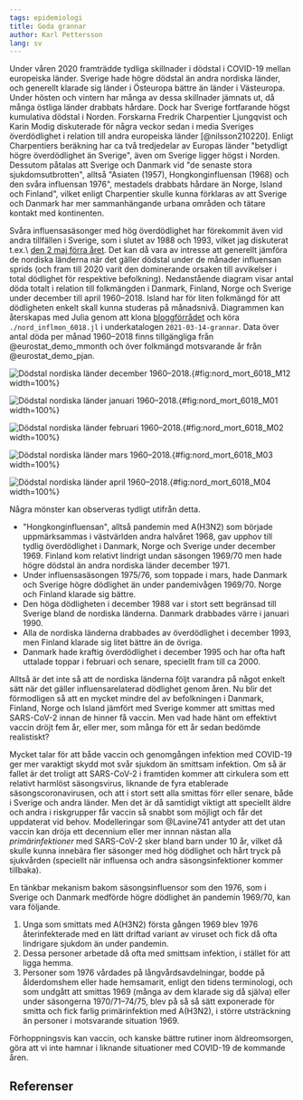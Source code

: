 ```yaml
---
tags: epidemiologi
title: Goda grannar
author: Karl Pettersson
lang: sv
---
```


Under våren 2020 framträdde tydliga skillnader i dödstal i COVID-19
mellan europeiska länder. Sverige hade högre dödstal än andra nordiska
länder, och generellt klarade sig länder i Östeuropa bättre än länder
i Västeuropa. Under hösten och vintern har många av dessa skillnader
jämnats ut, då många östliga länder drabbats hårdare. Dock har Sverige
fortfarande högst kumulativa dödstal i Norden. Forskarna Fredrik
Charpentier Ljungqvist och Karin Modig diskuterade för några veckor
sedan i media Sveriges överdödlighet i relation till andra europeiska
länder [@nilsson210220]. Enligt Charpentiers beräkning har ca två
tredjedelar av Europas länder "betydligt högre överdödlighet än
Sverige", även om Sverige ligger högst i Norden. Dessutom påtalas att
Sverige och Danmark vid "de senaste stora sjukdomsutbrotten", alltså
"Asiaten (1957), Hongkonginfluensan (1968) och den svåra influensan
1976", mestadels drabbats hårdare än Norge, Island och Finland",
vilket enligt Charpentier skulle kunna förklaras av att Sverige och
Danmark har mer sammanhängande urbana områden och tätare kontakt med
kontinenten.

Svåra influensasäsonger med hög överdödlighet har förekommit även vid
andra tillfällen i Sverige, som i slutet av 1988 och 1993, vilket jag
diskuterat t.ex.\ [den 2 maj förra året](2020-05-02-1988.html). Det
kan då vara av intresse att generellt jämföra de nordiska länderna när
det gäller dödstal under de månader influensan sprids (och fram till
2020 varit den dominerande orsaken till avvikelser i total dödlighet för
respektive befolkning). Nedanstående diagram visar antal döda totalt i
relation till folkmängden i Danmark, Finland, Norge och Sverige under
december till april 1960–2018. Island har för liten folkmängd för att
dödligheten enkelt skall kunna studeras på månadsnivå. Diagrammen kan
återskapas med Julia genom att klona
[bloggförrådet](https://github.com/klpn/static-dust.git) och köra
`./nord_inflmon_6018.jl` i underkatalogen `2021-03-14-grannar`. Data
över antal döda per månad 1960–2018 finns tillgängliga från
@eurostat_demo_mmonth och över folkmängd motsvarande år från
@eurostat_demo_pjan.

![Dödstal nordiska länder december 1960–2018.](../../images/nord_mort_6018_M12.svg){#fig:nord_mort_6018_M12 width=100%}

![Dödstal nordiska länder januari 1960–2018.](../../images/nord_mort_6018_M01.svg){#fig:nord_mort_6018_M01 width=100%}

![Dödstal nordiska länder februari 1960–2018.](../../images/nord_mort_6018_M02.svg){#fig:nord_mort_6018_M02 width=100%}

![Dödstal nordiska länder mars 1960–2018.](../../images/nord_mort_6018_M03.svg){#fig:nord_mort_6018_M03 width=100%}

![Dödstal nordiska länder april 1960–2018.](../../images/nord_mort_6018_M04.svg){#fig:nord_mort_6018_M04 width=100%}

Några mönster kan observeras tydligt utifrån detta.

* "Hongkonginfluensan", alltså pandemin med A(H3N2) som började
  uppmärksammas i västvärlden andra halvåret 1968, gav
  upphov till tydlig överdödlighet i Danmark, Norge och Sverige under
  december 1969. Finland kom relativt lindrigt undan säsongen 1969/70
  men hade högre dödstal än andra nordiska länder december 1971.
* Under influensasäsongen 1975/76, som toppade i mars,
  hade Danmark och Sverige högre dödlighet än under pandemivågen
  1969/70. Norge och Finland klarade sig bättre.
* Den höga dödligheten i december 1988 var i stort sett begränsad till
  Sverige bland de nordiska länderna. Danmark drabbades värre i
  januari 1990.
* Alla de nordiska länderna drabbades av överdödlighet i december 1993,
  men Finland klarade sig litet bättre än de övriga.
* Danmark hade kraftig överdödlighet i december 1995 och har ofta haft
  uttalade toppar i februari och senare, speciellt fram till ca 2000.

Alltså är det inte så att de nordiska länderna följt varandra på något
enkelt sätt när det gäller influensarelaterad dödlighet genom åren. Nu
blir det förmodligen så att en mycket mindre del av befolkningen i
Danmark, Finland, Norge och Island jämfört med Sverige kommer att
smittas med SARS-CoV-2 innan de hinner få vaccin. Men vad hade hänt om
effektivt vaccin dröjt fem år, eller mer, som många för ett år sedan
bedömde realistiskt?

Mycket talar för att både vaccin och genomgången infektion med
COVID-19 ger mer varaktigt skydd mot svår sjukdom än smittsam
infektion. Om så är fallet är det troligt att SARS-CoV-2 i framtiden
kommer att cirkulera som ett relativt harmlöst säsongsvirus, liknande
de fyra etablerade säsongscoronavirusen, och att i stort sett alla
smittas förr eller senare, både i Sverige och andra länder. Men det är
då samtidigt viktigt att speciellt äldre och andra i riskgrupper får
vaccin så snabbt som möjligt och får det uppdaterat vid behov.
Modelleringar som @Lavine741 antyder att det utan vaccin kan dröja ett
decennium eller mer innnan nästan alla *primärinfektioner* med
SARS-CoV-2 sker bland barn under 10 år, vilket då skulle kunna
innebära fler säsonger med hög dödlighet och hårt tryck på sjukvården
(speciellt när influensa och andra säsongsinfektioner kommer
tillbaka).

En tänkbar mekanism bakom säsongsinfluensor som den 1976, som i Sverige
och Danmark medförde högre dödlighet än pandemin 1969/70, kan
vara följande.

1. Unga som smittats med A(H3N2) första gången 1969 blev 1976 återinfekterade med 
   en lätt driftad variant av viruset och fick då ofta lindrigare sjukdom än under 
   pandemin.
2. Dessa personer arbetade då ofta med smittsam infektion, i stället för att
   ligga hemma.
3. Personer som 1976 vårdades på långvårdsavdelningar,
   bodde på ålderdomshem eller hade hemsamarit, enligt den tidens
   terminologi, och som undgått att smittas 1969 (många av dem klarade sig 
   då själva) eller under säsongerna 1970/71–74/75, blev på så så sätt
   exponerade för smitta och fick farlig 
   primärinfektion med A(H3N2), i större utsträckning än personer
   i motsvarande situation 1969.

Förhoppningsvis kan vaccin, och kanske bättre rutiner inom
äldreomsorgen, göra att vi inte hamnar i liknande situationer med
COVID-19 de kommande åren.

## Referenser
